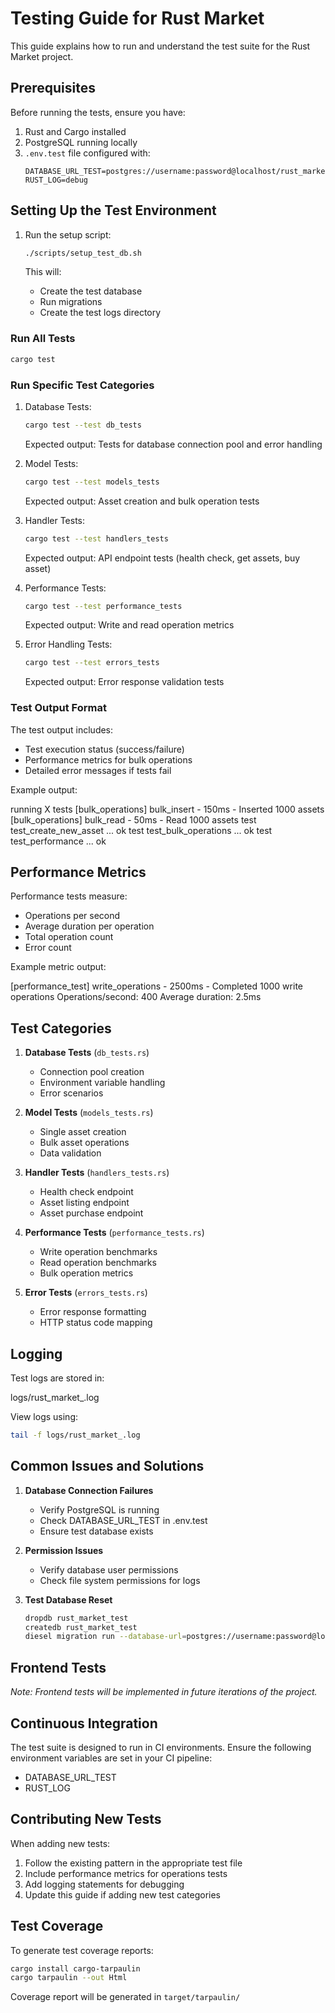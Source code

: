 # Testing Guide for Rust Market

This guide explains how to run and understand the test suite for the Rust Market project.

## Prerequisites

Before running the tests, ensure you have:

1. Rust and Cargo installed
2. PostgreSQL running locally
3. `.env.test` file configured with:
   ```env
   DATABASE_URL_TEST=postgres://username:password@localhost/rust_market_test
   RUST_LOG=debug
   ```

## Setting Up the Test Environment

1. Run the setup script:
   ```bash
   ./scripts/setup_test_db.sh
   ```

   This will:
   - Create the test database
   - Run migrations
   - Create the test logs directory

### Run All Tests

```bash
cargo test
```


### Run Specific Test Categories

1. Database Tests:
   ```bash
   cargo test --test db_tests
   ```
   Expected output: Tests for database connection pool and error handling

2. Model Tests:
   ```bash
   cargo test --test models_tests
   ```
   Expected output: Asset creation and bulk operation tests

3. Handler Tests:
   ```bash
   cargo test --test handlers_tests
   ```
   Expected output: API endpoint tests (health check, get assets, buy asset)

4. Performance Tests:
   ```bash
   cargo test --test performance_tests
   ```
   Expected output: Write and read operation metrics

5. Error Handling Tests:
   ```bash
   cargo test --test errors_tests
   ```
   Expected output: Error response validation tests

### Test Output Format

The test output includes:
- Test execution status (success/failure)
- Performance metrics for bulk operations
- Detailed error messages if tests fail

Example output:

running X tests
[bulk_operations] bulk_insert - 150ms - Inserted 1000 assets
[bulk_operations] bulk_read - 50ms - Read 1000 assets
test test_create_new_asset ... ok
test test_bulk_operations ... ok
test test_performance ... ok


## Performance Metrics

Performance tests measure:
- Operations per second
- Average duration per operation
- Total operation count
- Error count

Example metric output:

[performance_test] write_operations - 2500ms - Completed 1000 write operations
Operations/second: 400
Average duration: 2.5ms


## Test Categories

1. **Database Tests** (`db_tests.rs`)
   - Connection pool creation
   - Environment variable handling
   - Error scenarios

2. **Model Tests** (`models_tests.rs`)
   - Single asset creation
   - Bulk asset operations
   - Data validation

3. **Handler Tests** (`handlers_tests.rs`)
   - Health check endpoint
   - Asset listing endpoint
   - Asset purchase endpoint

4. **Performance Tests** (`performance_tests.rs`)
   - Write operation benchmarks
   - Read operation benchmarks
   - Bulk operation metrics

5. **Error Tests** (`errors_tests.rs`)
   - Error response formatting
   - HTTP status code mapping

## Logging

Test logs are stored in:

logs/rust_market_.log

View logs using:

```bash
tail -f logs/rust_market_.log
```


## Common Issues and Solutions

1. **Database Connection Failures**
   - Verify PostgreSQL is running
   - Check DATABASE_URL_TEST in .env.test
   - Ensure test database exists

2. **Permission Issues**
   - Verify database user permissions
   - Check file system permissions for logs

3. **Test Database Reset**
   ```bash
   dropdb rust_market_test
   createdb rust_market_test
   diesel migration run --database-url=postgres://username:password@localhost/rust_market_test
   ```

## Frontend Tests

*Note: Frontend tests will be implemented in future iterations of the project.*

## Continuous Integration

The test suite is designed to run in CI environments. Ensure the following environment variables are set in your CI pipeline:
- DATABASE_URL_TEST
- RUST_LOG

## Contributing New Tests

When adding new tests:
1. Follow the existing pattern in the appropriate test file
2. Include performance metrics for operations tests
3. Add logging statements for debugging
4. Update this guide if adding new test categories

## Test Coverage

To generate test coverage reports:

```bash
cargo install cargo-tarpaulin
cargo tarpaulin --out Html
```


Coverage report will be generated in `target/tarpaulin/`